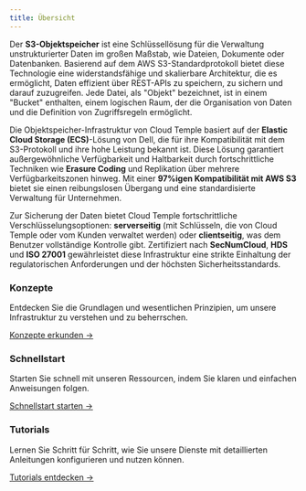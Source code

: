 ```yaml
---
title: Übersicht
---
```


Der **S3-Objektspeicher** ist eine Schlüssellösung für die Verwaltung unstrukturierter Daten im großen Maßstab, wie Dateien, Dokumente oder Datenbanken. Basierend auf dem AWS S3-Standardprotokoll bietet diese Technologie eine widerstandsfähige und skalierbare Architektur, die es ermöglicht, Daten effizient über REST-APIs zu speichern, zu sichern und darauf zuzugreifen. Jede Datei, als "Objekt" bezeichnet, ist in einem "Bucket" enthalten, einem logischen Raum, der die Organisation von Daten und die Definition von Zugriffsregeln ermöglicht.

Die Objektspeicher-Infrastruktur von Cloud Temple basiert auf der **Elastic Cloud Storage (ECS)**-Lösung von Dell, die für ihre Kompatibilität mit dem S3-Protokoll und ihre hohe Leistung bekannt ist. Diese Lösung garantiert außergewöhnliche Verfügbarkeit und Haltbarkeit durch fortschrittliche Techniken wie **Erasure Coding** und Replikation über mehrere Verfügbarkeitszonen hinweg. Mit einer **97%igen Kompatibilität mit AWS S3** bietet sie einen reibungslosen Übergang und eine standardisierte Verwaltung für Unternehmen.

Zur Sicherung der Daten bietet Cloud Temple fortschrittliche Verschlüsselungsoptionen: **serverseitig** (mit Schlüsseln, die von Cloud Temple oder vom Kunden verwaltet werden) oder **clientseitig**, was dem Benutzer vollständige Kontrolle gibt. Zertifiziert nach **SecNumCloud**, **HDS** und **ISO 27001** gewährleistet diese Infrastruktur eine strikte Einhaltung der regulatorischen Anforderungen und der höchsten Sicherheitsstandards.

<div class="card-grid">
  <div class="card">
    <h3>Konzepte</h3>
    <p>Entdecken Sie die Grundlagen und wesentlichen Prinzipien, um unsere Infrastruktur zu verstehen und zu beherrschen.</p>
    <a href="./oss/concepts" class="card-link">Konzepte erkunden &rarr;</a>
  </div>
  <div class="card">
    <h3>Schnellstart</h3>
    <p>Starten Sie schnell mit unseren Ressourcen, indem Sie klaren und einfachen Anweisungen folgen.</p>
    <a href="./oss/quickstart" class="card-link">Schnellstart starten &rarr;</a>
  </div>
    <div class="card">
    <h3>Tutorials</h3>
    <p>Lernen Sie Schritt für Schritt, wie Sie unsere Dienste mit detaillierten Anleitungen konfigurieren und nutzen können.</p>
    <a href="./oss/tutorials" class="card-link">Tutorials entdecken &rarr;</a>
  </div>
</div>
